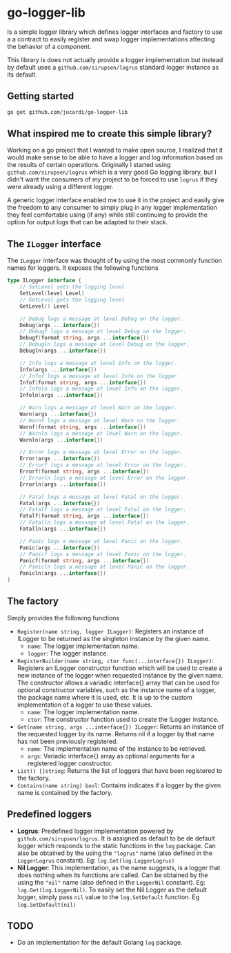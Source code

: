 # go-logger-lib

Is a simple logger library which defines logger interfaces and factory to use a a contract to easily register and swap logger implementations affecting the behavior of a component.

This library is does not actually provide a logger implementation but instead by default uses a `github.com/sirupsen/logrus` standard logger instance as its default.

## Getting started

```bash
go get github.com/jucardi/go-logger-lib
```

## What inspired me to create this simple library?

Working on a go project that I wanted to make open source, I realized that it would make sense to be able to have a logger and log information based on the results of certain operations. Originally I started using `github.com/sirupsen/logrus` which is a very good Go logging library, but I didn't want the consumers of my project to be forced to use `logrus` if they were already using a different logger.

A generic logger interface enabled me to use it in the project and easily give the freedom to any consumer to simply plug in any logger implementation they feel comfortable using (if any) while still continuing to provide the option for output logs that can be adapted to their stack.

## The `ILogger` interface
The `ILogger` interface was thought of by using the most commonly function names for loggers. It exposes the following functions

```Go
type ILogger interface {
    // SetLevel sets the logging level
    SetLevel(level Level)
    // GetLevel gets the logging level
    GetLevel() Level

    // Debug logs a message at level Debug on the logger.
    Debug(args ...interface{})
    // Debugf logs a message at level Debug on the logger.
    Debugf(format string, args ...interface{})
    // Debugln logs a message at level Debug on the logger.
    Debugln(args ...interface{})

    // Info logs a message at level Info on the logger.
    Info(args ...interface{})
    // Infof logs a message at level Info on the logger.
    Infof(format string, args ...interface{})
    // Infoln logs a message at level Info on the logger.
    Infoln(args ...interface{})

    // Warn logs a message at level Warn on the logger.
    Warn(args ...interface{})
    // Warnf logs a message at level Warn on the logger.
    Warnf(format string, args ...interface{})
    // Warnln logs a message at level Warn on the logger.
    Warnln(args ...interface{})

    // Error logs a message at level Error on the logger.
    Error(args ...interface{})
    // Errorf logs a message at level Error on the logger.
    Errorf(format string, args ...interface{})
    // Errorln logs a message at level Error on the logger.
    Errorln(args ...interface{})

    // Fatal logs a message at level Fatal on the logger.
    Fatal(args ...interface{})
    // Fatalf logs a message at level Fatal on the logger.
    Fatalf(format string, args ...interface{})
    // Fatalln logs a message at level Fatal on the logger.
    Fatalln(args ...interface{})

    // Panic logs a message at level Panic on the logger.
    Panic(args ...interface{})
    // Panicf logs a message at level Panic on the logger.
    Panicf(format string, args ...interface{})
    // Panicln logs a message at level Panic on the logger.
    Panicln(args ...interface{})
}
```

## The factory
Simply provides the following functions

* `Register(name string, logger ILogger)`: Registers an instance of ILogger to be returned as the singleton instance by the given name.
  * `name`: The logger implementation name.
  * `logger`: The logger instance.
* `RegisterBuilder(name string, ctor func(...interface{}) ILogger)`: Registers an ILogger constructor function which will be used to create a new instance of the logger when requested instance by the given name. The constructor allows a variadic interface{} array that can be used for optional constructor variables, such as the instance name of a logger, the package name where it is used, etc. It is up to the custom implementation of a logger to use these values.
  * `name`: The logger implementation name.
  * `ctor`: The constructor function used to create the ILogger instance.
* `Get(name string, args ...interface{}) ILogger`: Returns an instance of the requested logger by its name. Returns nil if a logger by that name has not been previously registered.
  * `name`: The implementation name of the instance to be retrieved.
  * `args`: Variadic interface{} array as optional arguments for a registered logger constructor.
* `List() []string`: Returns the list of loggers that have been registered to the factory.
* `Contains(name string) bool`: Contains indicates if a logger by the given name is contained by the factory.

## Predefined loggers

* **Logrus**: Predefined logger implementation powered by `github.com/sirupsen/logrus`. It is assigned as default to be de default logger which responds to the static functions in the `log` package. Can also be obtained by the using the `"logrus"` name (also defined in the `LoggerLogrus` constant). Eg: `log.Get(log.LoggerLogrus)`
* **Nil Logger**: This implementation, as the name suggests, is a logger that does nothing when its functions are called. Can be obtained by the using the `"nil"` name (also defined in the `LoggerNil` constant). Eg: `log.Get(log.LoggerNil)`. To easily set the Nil Logger as the default logger, simply pass `nil` value to the `log.SetDefault` function. Eg `log.SetDefault(nil)`

## TODO

* Do an implementation for the default Golang `log` package.